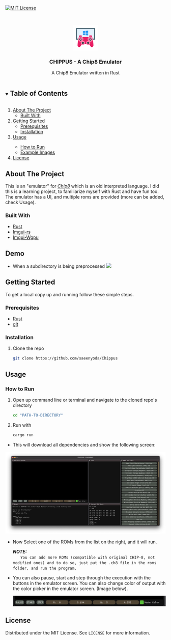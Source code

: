 [![MIT License][license-shield]][license-url]

<!-- PROJECT LOGO -->
<br />
<p align="center">
  <a href="https://github.com/github_username/repo_name">
    <img src="images/logo.png" alt="Logo" width="80" height="80">
  </a>

  <h3 align="center">CHIPPUS - A Chip8 Emulator</h3>

  <p align="center">
  A Chip8 Emulator written in Rust
  </p>
</p>



<!-- TABLE OF CONTENTS -->
<details open="open">
  <summary><h2 style="display: inline-block">Table of Contents</h2></summary>
  <ol>
    <li>
      <a href="#about-the-project">About The Project</a>
      <ul>
        <li><a href="#built-with">Built With</a></li>
      </ul>
    </li>
    <li>
      <a href="#getting-started">Getting Started</a>
      <ul>
        <li><a href="#prerequisites">Prerequisites</a></li>
        <li><a href="#installation">Installation</a></li>
      </ul>
    </li>
    <li><a href="#usage">Usage</a></li>
    <ul>
        <li><a href="#how-to-run">How to Run</a></li>
        <li><a href="#example-images">Example Images</a></li>
      </ul>
    <li><a href="#license">License</a></li>
  </ol>
</details>



<!-- ABOUT THE PROJECT -->
## About The Project

This is an "emulator" for <a href="https://en.wikipedia.org/wiki/CHIP-8"><i>Chip8</i></a> which is an old interpreted language. I did this is a learning project,
to familiarize myself with Rust and have fun too. The emulator has a UI, and multiple roms are provided (more can be added, check Usage).


### Built With

* [Rust](https://www.rust-lang.org)
* [Imgui-rs](https://github.com/imgui-rs/imgui-rs)
* [Imgui-Wgpu](https://github.com/Yatekii/imgui-wgpu-rs)


## Demo
* When a subdirectory is being preprocessed
  <img src="images/demo.gif">

<!-- GETTING STARTED -->
## Getting Started

To get a local copy up and running follow these simple steps.

### Prerequisites

* [Rust](https://www.rust-lang.org/tools/install)
* [git](https://git-scm.com)

### Installation

1. Clone the repo
   ```sh
   git clone https://github.com/saeenyoda/Chippus
   ```

## Usage

### How to Run
1. Open up command line or terminal and navigate to the cloned repo's directory
   ```sh
   cd "PATH-TO-DIRECTORY"
   ```
2. Run with
   ```sh
   cargo run
   ```

* This will download all dependencies and show the following screen:
<img src="images/main_screen.png">

* Now Select one of the ROMs from the list on the right, and it will run.
    
   ***NOTE:***  
   &nbsp;&nbsp;&nbsp;&nbsp;&nbsp;&nbsp;`You can add more ROMs (compatible with original CHIP-8, not modified ones) and to do so, just put the .ch8 file in the roms folder, and run the program.`
    

* You can also pause, start and step through the execution with the buttons in the emulator screen. You can also change color of output with the color picker
  in the emulator screen. (Image below).
  
  <img src="images/options.png">

<!-- LICENSE -->
## License

Distributed under the MIT License. See `LICENSE` for more information.


<!-- MARKDOWN LINKS & IMAGES -->
<!-- https://www.markdownguide.org/basic-syntax/#reference-style-links -->
[license-shield]: https://img.shields.io/github/license/saeenyoda/Inverted_Indexing?label=license&style=for-the-badge
[license-url]: https://github.com/saeenyoda/Inverted_Indexing/blob/master/LICENSE
